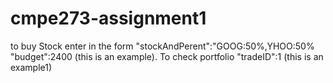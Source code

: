 # cmpe273-assignment1
to buy Stock enter in the form "stockAndPerent":"GOOG:50%,YHOO:50% "budget":2400 (this is an example).
To check portfolio "tradeID":1   (this is an example1)

